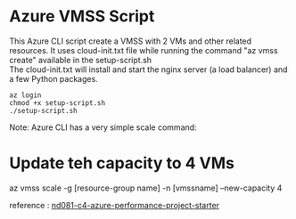 # Azure VMSS Script

This Azure CLI script create a VMSS with 2 VMs and other related resources. 
It uses cloud-init.txt file while running the command "az vmss create" available in the setup-script.sh  
The cloud-init.txt will install and start the nginx server (a load balancer) and a few Python packages.  
```
az login
chmod +x setup-script.sh
./setup-script.sh
```
Note: Azure CLI has a very simple scale command:
# Update teh capacity to 4 VMs
az vmss scale -g [resource-group name] -n [vmssname] –new-capacity 4

reference : [nd081-c4-azure-performance-project-starter](https://github.com/udacity/nd081-c4-azure-performance-project-starter/blob/master/cloud-init.txt)

